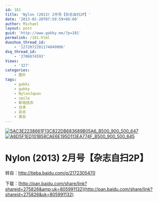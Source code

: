 ```yaml
---
id: 181
title: 'Nylon (2013) 2月号【杂志自扫2P】'
date: '2013-02-20T07:59:59+08:00'
author: Michael
layout: post
guid: 'http://www.gakky.me/?p=181'
permalink: /181.html
duoshuo_thread_id:
    - '1272072281174049006'
dsq_thread_id:
    - '2706874593'
Views:
    - '327'
categories:
    - 图片
tags:
    - gakki
    - gakky
    - NylonJapan
    - smile
    - 新垣结衣
    - 日本
    - 杂志
    - 美女
---
```


[![5AC3E2238661F13C822DB683689B05A6_B500_900_500_647](http://www.yui-aragaki.org/wp-content/uploads/img/5AC3E2238661F13C822DB683689B05A6_B500_900_500_647.jpeg)](http://www.yui-aragaki.org/wp-content/uploads/img/5AC3E2238661F13C822DB683689B05A6_B1280_1280_1280_1658.jpeg) [![A6D5F1ED101B58CAE6E195D113EA774F_B500_900_500_645](http://www.yui-aragaki.org/wp-content/uploads/img/A6D5F1ED101B58CAE6E195D113EA774F_B500_900_500_645.jpeg)](http://www.yui-aragaki.org/wp-content/uploads/img/A6D5F1ED101B58CAE6E195D113EA774F_B1280_1280_1280_1652.jpeg)

# Nylon (2013) 2月号【杂志自扫2P】

转自：<http://tieba.baidu.com/p/2172305470>

 下载：[http://pan.baidu.com/share/link?shareid=275826&amp;uk=805991132](http://pan.baidu.com/share/link?shareid=275826&uk=805991132)